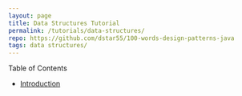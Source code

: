 ```yaml
---
layout: page
title: Data Structures Tutorial
permalink: /tutorials/data-structures/
repo: https://github.com/dstar55/100-words-design-patterns-java
tags: data structures/
---
```



Table of Contents 

* [Introduction](/tutorials/data-structures/introduction)
